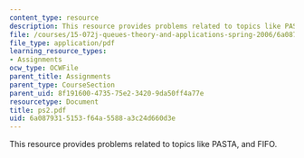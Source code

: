 ```yaml
---
content_type: resource
description: This resource provides problems related to topics like PASTA, and FIFO.
file: /courses/15-072j-queues-theory-and-applications-spring-2006/6a0879315153f64a5588a3c24d660d3e_ps2.pdf
file_type: application/pdf
learning_resource_types:
- Assignments
ocw_type: OCWFile
parent_title: Assignments
parent_type: CourseSection
parent_uid: 8f191600-4735-75e2-3420-9da50ff4a77e
resourcetype: Document
title: ps2.pdf
uid: 6a087931-5153-f64a-5588-a3c24d660d3e
---
```

This resource provides problems related to topics like PASTA, and FIFO.

